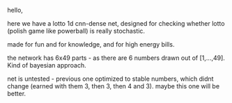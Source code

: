 hello,

here we have a lotto 1d cnn-dense net, designed for checking whether lotto (polish game like powerball) is really stochastic.

made for fun and for knowledge, and for high energy bills.

the network has 6x49 parts - as there are 6 numbers drawn out of [1,...,49]. Kind of bayesian approach.

net is untested - previous one optimized to stable numbers, which didnt change (earned with them 3, then 3, then 4 and 3). maybe this one will be better.
